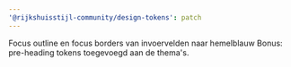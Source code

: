 ```yaml
---
'@rijkshuisstijl-community/design-tokens': patch
---
```


Focus outline en focus borders van invoervelden naar hemelblauw
Bonus: pre-heading tokens toegevoegd aan de thema's.
